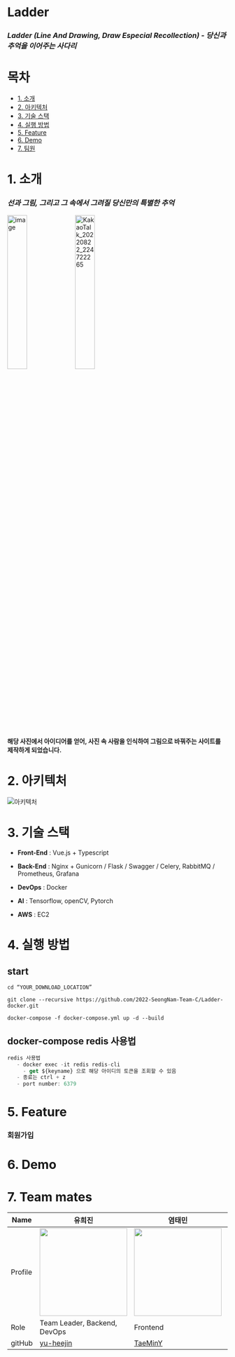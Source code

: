 # Ladder
### *Ladder (Line And Drawing, Draw Especial Recollection) - 당신과 추억을 이어주는 사다리*



# 목차
- [1. 소개](#1-소개)
- [2. 아키텍처](#2-아키텍처)
- [3. 기술 스택](#3-기술-스택)
- [4. 실행 방법](#4-실행-방법)
- [5. Feature](#5-Feature)
- [6. Demo](#6-Demo)
- [7. 팀원](#7-팀원)



# 1. 소개

### *선과 그림, 그리고 그 속에서 그려질 당신만의 특별한 추억*
 <img width="30%" height ="30%" alt="image" src="https://user-images.githubusercontent.com/112270652/193220867-ba97fca5-72d2-46d7-8bf3-2d48b1191408.jpg"> <img width="30%" height ="30%" alt="KakaoTalk_20220822_224722265" src="https://user-images.githubusercontent.com/112270652/193220179-c2b290ce-0d2d-486a-b8c3-d11fa8439203.png">

#### 해당 사진에서 아이디어를 얻어, 사진 속 사람을 인식하여 그림으로 바꿔주는 사이트를 제작하게 되었습니다.

# 2. 아키텍처
![아키텍처](https://user-images.githubusercontent.com/112270652/193219756-00b23a79-14d8-4af4-a492-8abcc38433e0.png)

# 3. 기술 스택
- <b>Front-End</b> : Vue.js + Typescript

- <b>Back-End</b> : Nginx + Gunicorn / Flask / Swagger / Celery, RabbitMQ / Prometheus, Grafana

- <b>DevOps</b> :  Docker

- <b>AI</b> : Tensorflow, openCV, Pytorch

- <b>AWS</b> : EC2


# 4. 실행 방법
## start 

```
cd “YOUR_DOWNLOAD_LOCATION”

git clone --recursive https://github.com/2022-SeongNam-Team-C/Ladder-docker.git

docker-compose -f docker-compose.yml up -d --build

```
## docker-compose redis 사용법

```jsx
redis 사용법
   - docker exec -it redis redis-cli
	 - get ${keyname} 으로 해당 아이디의 토큰을 조회할 수 있음
   - 종료는 ctrl + z
   - port number: 6379
```

# 5. Feature
### 회원가입

# 6. Demo
# 7. Team mates


| Name    | 유희진   |  염태민      | 정혜린         | 정길연        | 구일승    | 최태현    |
| ------- | ---------------------------------------- | ---------------------------------------- | -------------------------------------------- | -------------------------------------- | -------------------------------------- | -------------------------------------- |
| Profile | <img width="200px" src="https://avatars.githubusercontent.com/u/96467030?v=4" />   | <img width="200px" src="https://avatars.githubusercontent.com/u/48385263?v=4" />  | <img width="200px" src="https://avatars.githubusercontent.com/u/81466548?v=4"/>    | <img width="200px" src="https://avatars.githubusercontent.com/u/52391627?v=4">  | <img width="200px" src="https://avatars.githubusercontent.com/u/112270652?v=4" />  | <img width="200px" src="https://avatars.githubusercontent.com/u/102430422?v=4" />         |
| Role    | Team Leader, Backend, DevOps          | Frontend                               | Frontend, Backend   | Backend, DevOps                    | Backend, DevOps     | AI, Backend   |
| gitHub  | [yu-heejin](https://github.com/yu-heejin)                                     | [TaeMinY](https://github.com/TaeMinY)                                   | [HAERYN](https://github.com/HAERYN)                                       | [gilyeon00](https://github.com/gilyeon00)                          | [bun0531](https://github.com/bun0531)                                |  [xogus2394](https://github.com/xogus2394)  

